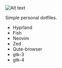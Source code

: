 ![Alt text](https://github.com/PEzwarts/dot/blob/main/screenshot.png)

Simple personal dotfiles.

* Hyprland
* Fish
* Neovim
* Zed
* Qute-browser
* gtk-3
* gtk-4
